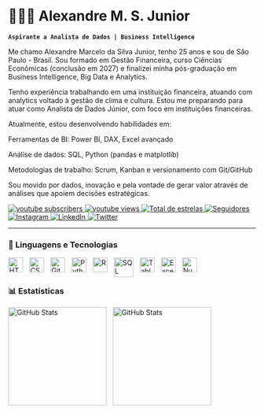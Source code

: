 # 👩🏻‍💻 Alexandre M. S. Junior

**`Aspirante a Analista de Dados | Business Intelligence`**

Me chamo Alexandre Marcelo da Silva Junior, tenho 25 anos e sou de São Paulo - Brasil. Sou formado em Gestão Financeira, curso Ciências Econômicas (conclusão em 2027) e finalizei minha pós-graduação em Business Intelligence, Big Data e Analytics.

Tenho experiência trabalhando em uma instituição financeira, atuando com analytics voltado à gestão de clima e cultura. Estou me preparando para atuar como Analista de Dados Júnior, com foco em instituições financeiras.

Atualmente, estou desenvolvendo habilidades em:

Ferramentas de BI: Power BI, DAX, Excel avançado

Análise de dados: SQL, Python (pandas e matplotlib)

Metodologias de trabalho: Scrum, Kanban e versionamento com Git/GitHub

Sou movido por dados, inovação e pela vontade de gerar valor através de análises que apoiem decisões estratégicas.



<p align="left">
    <a href="https://www.youtube.com/@Alemthedata?sub_confirmation=1">
        <img 
            alt="youtube subscribers" 
            title="Inscreva-se no meu canal" 
            src="https://custom-icon-badges.demolab.com/youtube/channel/subscribers/UCJqSmZppnRWLYaYCSmeyKWA?color=%23E05D44&label=Inscreva-se&logo=video&logoColor=white&style=for-the-badge&labelColor=CE4630"
        />
    </a>
    <a href="https://www.youtube.com/@Alemthedata">
    <img 
        alt="youtube views" 
        title="Visualizações no YouTube" 
        src="https://custom-icon-badges.demolab.com/youtube/channel/views/UCJqSmZppnRWLYaYCSmeyKWA?color=%23E1AD0E&logo=eye&logoColor=white&style=for-the-badge&labelColor=C79600"
    />
</a> 
    <a href="https://github.com/alexandreMarcelo?tab=repositories&sort=stargazers">
        <img 
            alt="Total de estrelas" 
            title="Total de estrelas GitHub" 
            src="https://custom-icon-badges.demolab.com/github/stars/alexandreMarcelo?color=55960c&style=for-the-badge&labelColor=488207&logo=star&label=estrelas"
        />
    </a>
    <a href="https://github.com/alexandreMarcelo?tab=followers">
        <img 
            alt="Seguidores" 
            title="Me siga no GitHub" 
            src="https://custom-icon-badges.demolab.com/github/followers/alexandreMarcelo?color=236ad3&labelColor=1155ba&style=for-the-badge&logo=github&label=Seguidores&logoColor=white"
        />
    </a>
    <a href="https://www.instagram.com/alemthedata/">
        <img 
            alt="Instagram" 
            title="Siga-me no Instagram" 
            src="https://img.shields.io/badge/Instagram-Follow-blue?style=for-the-badge&logo=instagram&logoColor=white"
        />
    </a>
    <a href="https://www.linkedin.com/in/alexandremsilvajr/">
        <img 
            alt="LinkedIn" 
            title="Conecte-se no LinkedIn" 
            src="https://img.shields.io/badge/LinkedIn-Connect-blue?style=for-the-badge&logo=linkedin&logoColor=white"
        />
    </a>
    <a href="https://x.com/alemthedata">
        <img 
            alt="Twitter" 
            title="Siga-me no Twitter" 
            src="https://img.shields.io/badge/Twitter-Follow-blue?style=for-the-badge&logo=twitter&logoColor=white"
        />
    </a>
</p>

---

### 🤖 Linguagens e Tecnologias

<img 
    align="left" 
    alt="HTML"
    title="HTML" 
    width="30px" 
    style="padding-right: 10px;" 
    src="https://cdn.jsdelivr.net/gh/devicons/devicon@latest/icons/html5/html5-original.svg" 
/>
<img 
    align="left" 
    alt="CSS" 
    title="CSS"
    width="30px" 
    style="padding-right: 10px;" 
    src="https://cdn.jsdelivr.net/gh/devicons/devicon@latest/icons/css3/css3-original.svg" 
/>
<img 
    align="left" 
    alt="Git" 
    title="Git"
    width="30px" 
    style="padding-right: 10px;" 
    src="https://cdn.jsdelivr.net/gh/devicons/devicon@latest/icons/git/git-original.svg" 
/>
<img 
    align="left" 
    alt="Python" 
    title="Python"
    width="30px" 
    style="padding-right: 10px;" 
    src="https://cdn.jsdelivr.net/gh/devicons/devicon@latest/icons/python/python-original.svg" 
/>
<img 
    align="left" 
    alt="R" 
    title="R"
    width="30px" 
    style="padding-right: 10px;" 
    src="https://cdn.jsdelivr.net/gh/devicons/devicon@latest/icons/r/r-original.svg" 
/>
<img 
  align="left" 
  alt="SQL" 
  title="SQL"
  width="40px" 
  style="padding-right: 10px;" 
  src="https://cdn.jsdelivr.net/gh/devicons/devicon@latest/icons/mysql/mysql-original-wordmark.svg"
/>

<img 
    align="left" 
    alt="Tableau" 
    title="Tableau"
    width="30px" 
    style="padding-right: 10px;" 
    src="https://img.icons8.com/color/48/000000/tableau-software.png" 
/>
<img 
    align="left" 
    alt="Excel" 
    title="Excel"
    width="30px" 
    style="padding-right: 10px;" 
    src="https://img.icons8.com/color/48/000000/microsoft-excel-2019.png" 
/>
<img 
    align="left" 
    alt="NumPy" 
    title="NumPy"
    width="30px" 
    style="padding-right: 10px;" 
    src="https://cdn.jsdelivr.net/gh/devicons/devicon@latest/icons/numpy/numpy-original.svg" 
/>

<br/>
<br/>

### 📊 Estatísticas

<p>
  <img 
    align="left" 
    alt="GitHub Stats" 
    height="200" 
    style="padding-right: 10px;" 
    src="https://github-readme-stats.vercel.app/api?username=alexandreMarcelo&show_icons=true&theme=tokyonight&include_all_commits=true&locale=pt-br" 
  />

  <img 
    align="left" 
    alt="GitHub Stats" 
    height="200" 
    src="https://github-readme-stats.vercel.app/api/top-langs/?username=alexandreMarcelo&theme=tokyonight&layout=compact&custom_title=Tecnologias&langs_count=9" 
  />
</p>
